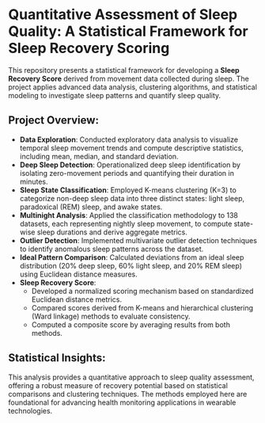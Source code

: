 # Quantitative Assessment of Sleep Quality: A Statistical Framework for Sleep Recovery Scoring

This repository presents a statistical framework for developing a **Sleep Recovery Score** derived from movement data collected during sleep. The project applies advanced data analysis, clustering algorithms, and statistical modeling to investigate sleep patterns and quantify sleep quality.

## Project Overview:
- **Data Exploration**: Conducted exploratory data analysis to visualize temporal sleep movement trends and compute descriptive statistics, including mean, median, and standard deviation.
- **Deep Sleep Detection**: Operationalized deep sleep identification by isolating zero-movement periods and quantifying their duration in minutes.
- **Sleep State Classification**: Employed K-means clustering (K=3) to categorize non-deep sleep data into three distinct states: light sleep, paradoxical (REM) sleep, and awake states.
- **Multinight Analysis**: Applied the classification methodology to 138 datasets, each representing nightly sleep movement, to compute state-wise sleep durations and derive aggregate metrics.
- **Outlier Detection**: Implemented multivariate outlier detection techniques to identify anomalous sleep patterns across the dataset.
- **Ideal Pattern Comparison**: Calculated deviations from an ideal sleep distribution (20% deep sleep, 60% light sleep, and 20% REM sleep) using Euclidean distance measures.
- **Sleep Recovery Score**:
  - Developed a normalized scoring mechanism based on standardized Euclidean distance metrics.
  - Compared scores derived from K-means and hierarchical clustering (Ward linkage) methods to evaluate consistency.
  - Computed a composite score by averaging results from both methods.

## Statistical Insights:
This analysis provides a quantitative approach to sleep quality assessment, offering a robust measure of recovery potential based on statistical comparisons and clustering techniques. The methods employed here are foundational for advancing health monitoring applications in wearable technologies.

